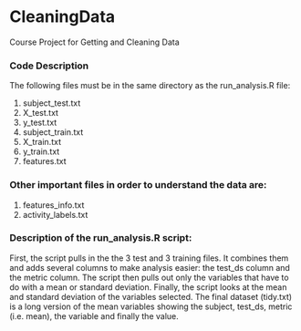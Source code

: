 # CleaningData
Course Project for Getting and Cleaning Data

### Code Description
The following files must be in the same directory as the run_analysis.R file:
1. subject_test.txt
2. X_test.txt
3. y_test.txt
4. subject_train.txt
5. X_train.txt
6. y_train.txt
7. features.txt

### Other important files in order to understand the data are:
1. features_info.txt
2. activity_labels.txt

### Description of the run_analysis.R script:
First, the script pulls in the the 3 test and 3 training files. It combines them and adds several columns to make analysis easier: the test_ds column and the metric column. The script then pulls out only the variables that have to do with a mean or standard deviation. Finally, the script looks at the mean and standard deviation of the variables selected. The final dataset (tidy.txt) is a long version of the mean variables showing the subject, test_ds, metric (i.e. mean), the variable and finally the value.
